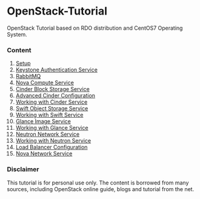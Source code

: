 # OpenStack-Tutorial
OpenStack Tutorial based on RDO distribution and CentOS7 Operating System.

### Content
1. [Setup](https://github.com/kalise/OpenStack-Tutorial/blob/master/Content/preflight.md)
2. [Keystone Authentication Service](https://github.com/kalise/OpenStack-Tutorial/blob/master/Content/keystone.md)
3. [RabbitMQ](https://github.com/kalise/OpenStack-Tutorial/blob/master/Content/rabbitmq.md)
4. [Nova Compute Service](https://github.com/kalise/OpenStack-Tutorial/blob/master/Content/nova.md)
5. [Cinder Block Storage Service](https://github.com/kalise/OpenStack-Tutorial/blob/master/Content/cinder.md)
6. [Advanced Cinder Configuration](https://github.com/kalise/OpenStack-Tutorial/blob/master/Content/multiple_cinder.md)
7. [Working with Cinder Service](https://github.com/kalise/OpenStack-Tutorial/blob/master/Content/working-cinder.md)
8. [Swift Object Storage Service](https://github.com/kalise/OpenStack-Tutorial/blob/master/Content/swift.md)
9. [Working with Swift Service](https://github.com/kalise/OpenStack-Tutorial/blob/master/Content/working-swift.md)
10. [Glance Image Service](https://github.com/kalise/OpenStack-Tutorial/blob/master/Content/glance.md)
11. [Working with Glance Service](https://github.com/kalise/OpenStack-Tutorial/blob/master/Content/working-glance.md)
12. [Neutron Network Service](https://github.com/kalise/OpenStack-Tutorial/blob/master/Content/neutron.md)
13. [Working with Neutron Service](https://github.com/kalise/OpenStack-Tutorial/blob/master/Content/working-neutron.md)
14. [Load Balancer Configuration](https://github.com/kalise/OpenStack-Tutorial/blob/master/Content/load-balancer.md) 
15. [Nova Network Service](https://github.com/kalise/OpenStack-Tutorial/blob/master/Content/novanetwork.md)

### Disclaimer
This tutorial is for personal use only. The content is borrowed from many sources, including OpenStack online guide, blogs and tutorial from the net.
